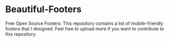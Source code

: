 # Beautiful-Footers
Free Open Source Footers:
This repository contains a list of mobile-friendly footers that I designed.
Feel free to upload more if you want to contribute to this repository.
